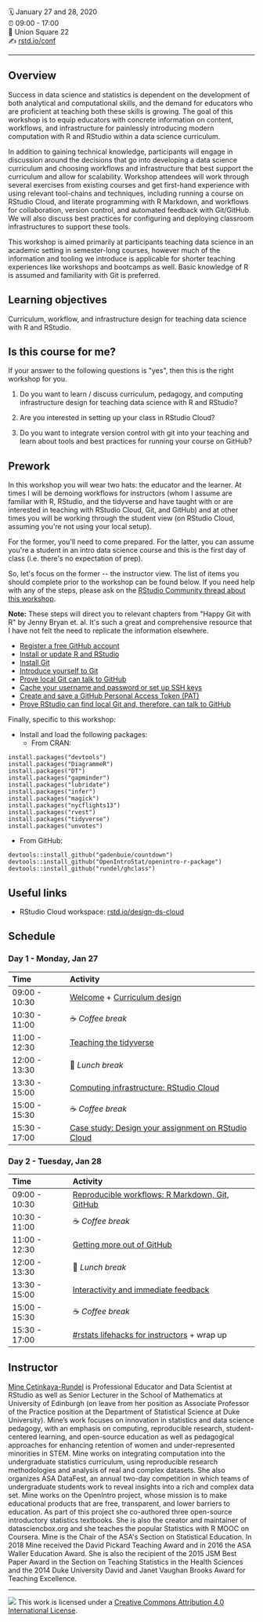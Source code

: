 :spiral_calendar: January 27 and 28, 2020  
:alarm_clock:     09:00 - 17:00  
:hotel:           Union Square 22  
:writing_hand:    [rstd.io/conf](http://rstd.io/conf)

-----

## Overview

Success in data science and statistics is dependent on the development of both analytical and computational skills, and the demand for educators who are proficient at teaching both these skills is growing. The goal of this workshop is to equip educators with concrete information on content, workflows, and infrastructure for painlessly introducing modern computation with R and RStudio within a data science curriculum.

In addition to gaining technical knowledge, participants will engage in discussion around the decisions that go into developing a data science curriculum and choosing workflows and infrastructure that best support the curriculum and allow for scalability. Workshop attendees will work through several exercises from existing courses and get first-hand experience with using relevant tool-chains and techniques, including running a course on RStudio Cloud, and literate programming with R Markdown, and workflows for collaboration, version control, and automated feedback with Git/GitHub. We will also discuss best practices for configuring and deploying classroom infrastructures to support these tools.

This workshop is aimed primarily at participants teaching data science in an academic setting in semester-long courses, however much of the information and tooling we introduce is applicable for shorter teaching experiences like workshops and bootcamps as well. Basic knowledge of R is assumed and familiarity with Git is preferred.

## Learning objectives

Curriculum, workflow, and infrastructure design for teaching data science with R and RStudio.

## Is this course for me?

If your answer to the following questions is "yes", then this is the right workshop for you.

1. Do you want to learn / discuss curriculum, pedagogy, and computing infrastructure design for teaching data science with R and RStudio?

2. Are you interested in setting up your class in RStudio Cloud?

3. Do you want to integrate version control with git into your teaching and learn about tools and best practices for running your course on GitHub?

## Prework

In this workshop you will wear two hats: the educator and the learner. At times I will be demoing workflows for instructors (whom I assume are familiar with R, RStudio, and the tidyverse and have taught with or are interested in teaching with RStudio Cloud, Git, and GitHub) and at other times you will be working through the student view (on RStudio Cloud, assuming you're not using your local setup).

For the former, you'll need to come prepared. For the latter, you can assume you're a student in an intro data science course and this is the first day of class (i.e. there's no expectation of prep).

So, let's focus on the former -- the instructor view. The list of items you should complete prior to the workshop can be found below. If you need help with any of the steps, please ask on the [RStudio Community thread about this workshop](https://community.rstudio.com/t/designing-the-data-science-classroom-workshop-rstudio-conf-2020).

**Note:** These steps will direct you to relevant chapters from "Happy Git with R" by Jenny Bryan et. al. It's such a great and comprehensive resource that I have not felt the need to replicate the information elsewhere.

- [Register a free GitHub account](https://happygitwithr.com/github-acct.html#github-acct)
- [Install or update R and RStudio](https://happygitwithr.com/install-r-rstudio.html#install-r-rstudio)
- [Install Git](https://happygitwithr.com/install-git.html#install-git)
- [Introduce yourself to Git](https://happygitwithr.com/hello-git.html#hello-git)
- [Prove local Git can talk to GitHub](https://happygitwithr.com/push-pull-github.html#push-pull-github)
- [Cache your username and password or set up SSH keys](https://happygitwithr.com/credential-caching.html#credential-caching)
- [Create and save a GitHub Personal Access Token (PAT)](https://happygitwithr.com/credential-caching.html#credential-caching)
- [Prove RStudio can find local Git and, therefore, can talk to GitHub](https://happygitwithr.com/rstudio-git-github.html#rstudio-git-github)

Finally, specific to this workshop:
- Install and load the following packages:
  - From CRAN:
  
```
install.packages("devtools")
install.packages("DiagrammeR")
install.packages("DT")
install.packages("gapminder")
install.packages("lubridate")
install.packages("infer")
install.packages("magick")
install.packages("nycflights13")
install.packages("rvest")
install.packages("tidyverse")
install.packages("unvotes")
```

  - From GitHub:
  
```
devtools::install_github("gadenbuie/countdown")
devtools::install_github("OpenIntroStat/openintro-r-package")
devtools::install_github("rundel/ghclass")
```


## Useful links

- RStudio Cloud workspace: [rstd.io/design-ds-cloud](https://rstd.io/design-ds-cloud)

## Schedule

### Day 1 - Monday, Jan 27

| Time          | Activity         |
| :------------ | :--------------- |
| 09:00 - 10:30 | [Welcome](https://rstudio-conf-2020.github.io/design-ds-classroom/materials/00-welcome/slides/00-welcome.html#1) +  [Curriculum design](https://github.com/rstudio-conf-2020/design-ds-classroom/tree/master/materials/01-curriculum-design) |
| 10:30 - 11:00 | :coffee: *Coffee break*   |
| 11:00 - 12:30 | [Teaching the tidyverse](https://github.com/rstudio-conf-2020/design-ds-classroom/tree/master/materials/02-teach-tidyverse) |
| 12:00 - 13:30 | :fork_and_knife: *Lunch break*    |
| 13:30 - 15:00 | [Computing infrastructure: RStudio Cloud](https://github.com/rstudio-conf-2020/design-ds-classroom/tree/master/materials/03-rstudio-cloud) |
| 15:00 - 15:30 | :coffee: *Coffee break*   |
| 15:30 - 17:00 | [Case study: Design your assignment on RStudio Cloud](https://github.com/rstudio-conf-2020/design-ds-classroom/tree/master/materials/04-case-study) |

### Day 2 - Tuesday, Jan 28

| Time          | Activity         |
| :------------ | :--------------- |
| 09:00 - 10:30 | [Reproducible workflows: R Markdown, Git, GitHub](https://github.com/rstudio-conf-2020/design-ds-classroom/tree/master/materials/05-github) |
| 10:30 - 11:00 | :coffee: *Coffee break*   |
| 11:00 - 12:30 | [Getting more out of GitHub](https://github.com/rstudio-conf-2020/design-ds-classroom/tree/master/materials/06-more-github)|
| 12:00 - 13:30 | :fork_and_knife: *Lunch break*    |
| 13:30 - 15:00 | [Interactivity and immediate feedback](https://github.com/rstudio-conf-2020/design-ds-classroom/tree/master/materials/07-learnr) |
| 15:00 - 15:30 | :coffee: *Coffee break*   |
| 15:30 - 17:00 | [#rstats lifehacks for instructors](https://github.com/rstudio-conf-2020/design-ds-classroom/tree/master/materials/08-lifehacks) + wrap up   |

## Instructor

[Mine Çetinkaya-Rundel](http://mine-cr.com/) is Professional Educator and Data Scientist at RStudio as well as Senior Lecturer in the School of Mathematics at University of Edinburgh (on leave from her position as Associate Professor of the Practice position at the Department of Statistical Science at Duke University). Mine’s work focuses on innovation in statistics and data science pedagogy, with an emphasis on computing, reproducible research, student-centered learning, and open-source education as well as pedagogical approaches for enhancing retention of women and under-represented minorities in STEM. Mine works on integrating computation into the undergraduate statistics curriculum, using reproducible research methodologies and analysis of real and complex datasets. She also organizes ASA DataFest, an annual two-day competition in which teams of undergraduate students work to reveal insights into a rich and complex data set. Mine works on the OpenIntro project, whose mission is to make educational products that are free, transparent, and lower barriers to education. As part of this project she co-authored three open-source introductory statistics textbooks. She is also the creator and maintainer of datasciencbox.org and she teaches the popular Statistics with R MOOC on Coursera. Mine is the Chair of the ASA's Section on Statistical Education. In 2018 Mine received the David Pickard Teaching Award and in 2016 the ASA Waller Education Award. She is also the recipient of the 2015 JSM Best Paper Award in the Section on Teaching Statistics in the Health Sciences and the 2014 Duke University David and Janet Vaughan Brooks Award for Teaching Excellence.

-----

![](https://i.creativecommons.org/l/by/4.0/88x31.png) This work is
licensed under a [Creative Commons Attribution 4.0 International
License](https://creativecommons.org/licenses/by/4.0/).

